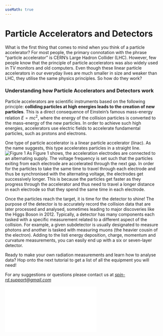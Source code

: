```yaml
---
useMath: true
---
```

# Particle Accelerators and Detectors

What is the first thing that comes to mind when you think of a particle accelerator? For most people, the primary connotation with the phrase “particle accelerator” is CERN’s Large Hadron Collider (LHC). However, few people know that the principle of particle accelerators was also widely used in TV monitors and old computers. Even though these linear particle accelerators in our everyday lives are much smaller in size and weaker than LHC, they utilise the same physics principles. So how do they work?


### Understanding how Particle Accelerators and Detectors work

Particle accelerators are scientific instruments based on the following principle: **colliding particles at high energies leads to the creation of new particles**. This is a direct consequence of Einstein’s famous mass-energy relation $E=mc^2$, where the energy of the collision particles is converted to the mass-energy of the new particles. In order to achieve such high energies, accelerators use electric fields to accelerate fundamental particles, such as protons and electrons.

One type of particle accelerator is a linear particle accelerator (linac). As the name suggests, this type accelerates particles in a straight line.
![Figure 1](https://user-images.githubusercontent.com/89271138/130323966-aacbe0ae-9e72-4c5b-873f-825956399e72.png)
As Figure 1 shows, the acceleration electrodes are connected to an alternating supply. The voltage frequency is set such that the particles exiting from each electrode are accelerated through the next gap. In order for the particles to take the same time to travel through each electrode and thus be synchronised with the alternating voltage, the electrodes get successively longer. This is because the particles get faster as they progress through the accelerator and thus need to travel a longer distance in each electrode so that they spend the same time in each electrode.

Once the particles reach the target, it is time for the detector to shine! The purpose of the detector is to accurately record the collision data that are later processed and analysed, sometimes leading to major discoveries like the Higgs Boson in 2012. Typically, a detector has many components each tasked with a specific measurement related to a different aspect of the collision. For example, a given subdetector is usually designated to measure photons and another is tasked with measuring muons (the heavier cousin of the electron). Adding to the listi energy deposition, charge, momentum and curvature measurements, you can easily end up with a six or seven-layer detector.

Ready to make your own radiation measurements and learn how to analyse data?
Hop onto the next tutorial to get a list of all the equipment you will need!

For any suggestions or questions please contact us at *spin-rd.support@gmail.com*






<iframe class="iframe" frameborder="0" onload="resizeIframe(this)" src="../../interactive"></iframe>
